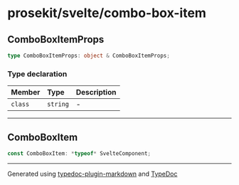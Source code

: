 # prosekit/svelte/combo-box-item

## ComboBoxItemProps

```ts
type ComboBoxItemProps: object & ComboBoxItemProps;
```

### Type declaration

| Member | Type | Description |
| :------ | :------ | :------ |
| `class` | `string` | - |

***

## ComboBoxItem

```ts
const ComboBoxItem: *typeof* SvelteComponent;
```

***

Generated using [typedoc-plugin-markdown](https://www.npmjs.com/package/typedoc-plugin-markdown) and [TypeDoc](https://typedoc.org/)
